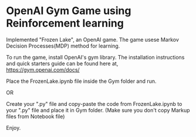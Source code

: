 # OpenAI Gym Game using Reinforcement learning

Implemented "Frozen Lake", an OpenAI game.
The game usese Markov Decision Processes(MDP) method for learning.

To run the game, install OpenAI's gym library.
The installation instructions and quick starters guide can be found here at,
https://gym.openai.com/docs/

Place the FrozenLake.ipynb file inside the Gym folder and run.

OR

Create your ".py" file and copy-paste the code from FrozenLake.ipynb to your ".py" file and place it in Gym folder.
(Make sure you don't copy Markup files from Notebook file)

Enjoy.
